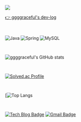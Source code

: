 <!-- https://github.com/kyechan99/capsule-render#color -->

<img align=center src="https://capsule-render.vercel.app/api?type=waving&color=0:EEFF00,100:a82da8&height=300&section=header&text=ggggraceful&fontSize=90"/>

<br/>

[👉 ggggraceful's dev-log](https://ggggraceful.github.io/)


<br/>

![Java](https://img.shields.io/badge/Java-007396.svg?&style=for-the-badge&logo=Java&logoColor=white)
![Spring](https://img.shields.io/badge/Spring-6DB33F.svg?&style=for-the-badge&logo=Spring&logoColor=white)
![MySQL](https://img.shields.io/badge/MySQL-4479A1.svg?&style=for-the-badge&logo=MySQL&logoColor=white)


<br/>

<!-- https://github.com/anuraghazra/github-readme-stats -->

![ggggraceful's GitHub stats](https://github-readme-stats.vercel.app/api?username=ggggraceful&show_icons=true&theme=radical)

<br/>

<!-- [![Solved.ac Profile](http://mazassumnida.wtf/api/generate_badge?boj=ggggraceful)](https://solved.ac/ggggraceful/) -->

[![Solved.ac Profile](http://mazassumnida.wtf/api/generate_badge?boj=ggggraceful)](https://solved.ac/ggggraceful/)

<br/>

[![Top Langs](https://github-readme-stats.vercel.app/api/top-langs/?username=ggggraceful&layout=compact&theme=dark)
 
<br/>


[![Tech Blog Badge](http://img.shields.io/badge/-Tech%20blog-black?style=flat-square&logo=github&link=https://github.com/ggggraceful/)](https://github.com/ggggraceful/)
[![Gmail Badge](https://img.shields.io/badge/Gmail-d14836?style=flat-square&logo=Gmail&logoColor=white&link=mailto:ggggraceful@gmail.com)](mailto:ggggraceful@gmail.com)




